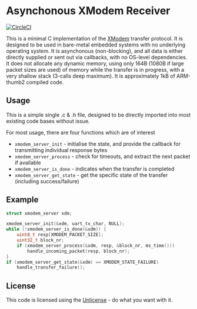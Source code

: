 # Asynchonous XModem Receiver
[![CircleCI](https://circleci.com/gh/AndreRenaud/async_xmodem.svg?style=svg)](https://circleci.com/gh/AndreRenaud/async_xmodem)

This is a minimal C implementation of the 
[XModem](https://en.wikipedia.org/wiki/XMODEM) transfer protocol.
It is designed to be used in bare-metal embedded systems with no
underlying operating system. It is asynchonous (non-blocking), and
all data is either directly supplied or sent out via callbacks,
with no OS-level dependencies. It does not allocate any dynamic memory,
using only 164B (1080B if large packet sizes are used) of memory while
the transfer is in progress, with a very shallow stack (3-calls deep
maximum). It is approximately 1kB of ARM-thumb2 compiled code.

## Usage
This is a simple single .c & .h file, designed to be directly imported into
most existing code bases without issue.

For most usage, there are four functions which are of interest
* `xmodem_server_init` - initialise the state, and provide the callback for
transmitting individual response bytes
* `xmodem_server_process` - check for timeouts, and extract the next packet
if available
* `xmodem_server_is_done` - indicates when the transfer is completed
* `xmodem_server_get_state` - get the specific state of the transfer
(including success/failure)

## Example
```c
struct xmodem_server xdm;

xmodem_server_init(&xdm, uart_tx_char, NULL);
while (!xmodem_server_is_done(&xdm)) {
	uint8_t resp[XMODEM_PACKET_SIZE];
	uint32_t block_nr;
	if (xmodem_server_process(&xdm, resp, &block_nr, ms_time()))
		handle_incoming_packet(resp, block_nr);
}
if (xmodem_server_get_state(&xdm) == XMODEM_STATE_FAILURE)
	handle_transfer_failure();
```

## License
This code is licensed using the [Unlicense](https://unlicense.org/) - do
what you want with it.
